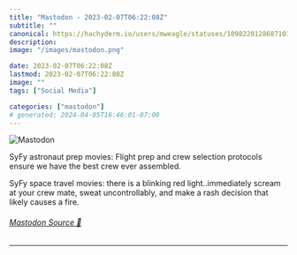 ```yaml
---
title: "Mastodon - 2023-02-07T06:22:08Z"
subtitle: ""
canonical: https://hachyderm.io/users/mweagle/statuses/109822012868710146
description:
image: "/images/mastodon.png"

date: 2023-02-07T06:22:08Z
lastmod: 2023-02-07T06:22:08Z
image: ""
tags: ["Social Media"]

categories: ["mastodon"]
# generated: 2024-04-05T16:46:01-07:00
---
```

![Mastodon](/images/mastodon.png)

<p>SyFy astronaut prep movies: Flight prep and crew selection protocols ensure we have the best crew ever assembled. </p><p>SyFy space travel movies: there is a blinking red light..immediately scream at your crew mate, sweat uncontrollably, and make a rash decision that likely causes a fire.</p>


###### [Mastodon Source 🐘](https://hachyderm.io/@mweagle/109822012868710146)

___
